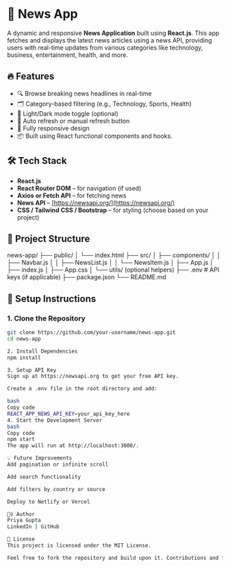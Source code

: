# 📰 News App

A dynamic and responsive **News Application** built using **React.js**. This app fetches and displays the latest news articles using a news API, providing users with real-time updates from various categories like technology, business, entertainment, health, and more.

## 🔥 Features

- 🔍 Browse breaking news headlines in real-time
- 🗂️ Category-based filtering (e.g., Technology, Sports, Health)
- 🌙 Light/Dark mode toggle (optional)
- 🔁 Auto refresh or manual refresh button
- 📱 Fully responsive design
- 📦 Built using React functional components and hooks.

## 🛠️ Tech Stack

- **React.js**
- **React Router DOM** – for navigation (if used)
- **Axios or Fetch API** – for fetching news
- **News API** – [https://newsapi.org/](https://newsapi.org/)
- **CSS / Tailwind CSS / Bootstrap** – for styling (choose based on your project)

## 📁 Project Structure
news-app/
├── public/
│ └── index.html
├── src/
│ ├── components/
│ │ ├── Navbar.js
│ │ ├── NewsList.js
│ │ └── NewsItem.js
│ ├── App.js
│ ├── index.js
│ ├── App.css
│ └── utils/ (optional helpers)
├── .env # API keys (if applicable)
├── package.json
└── README.md

## 🔧 Setup Instructions

### 1. Clone the Repository

```bash
git clone https://github.com/your-username/news-app.git
cd news-app

2. Install Dependencies
npm install

3. Setup API Key
Sign up at https://newsapi.org to get your free API key.

Create a .env file in the root directory and add:

bash
Copy code
REACT_APP_NEWS_API_KEY=your_api_key_here
4. Start the Development Server
bash
Copy code
npm start
The app will run at http://localhost:3000/.

💡 Future Improvements
Add pagination or infinite scroll

Add search functionality

Add filters by country or source

Deploy to Netlify or Vercel

🙋‍♀️ Author
Priya Gupta
LinkedIn | GitHub

📜 License
This project is licensed under the MIT License.

Feel free to fork the repository and build upon it. Contributions and feedback are welcome!








